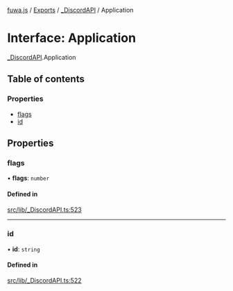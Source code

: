 [fuwa.js](../README.md) / [Exports](../modules.md) / [_DiscordAPI](../modules/_DiscordAPI.md) / Application

# Interface: Application

[_DiscordAPI](../modules/_DiscordAPI.md).Application

## Table of contents

### Properties

- [flags](_DiscordAPI.Application.md#flags)
- [id](_DiscordAPI.Application.md#id)

## Properties

### flags

• **flags**: `number`

#### Defined in

[src/lib/_DiscordAPI.ts:523](https://github.com/Fuwajs/Fuwa.js/blob/5bd8aa0/src/lib/_DiscordAPI.ts#L523)

___

### id

• **id**: `string`

#### Defined in

[src/lib/_DiscordAPI.ts:522](https://github.com/Fuwajs/Fuwa.js/blob/5bd8aa0/src/lib/_DiscordAPI.ts#L522)
